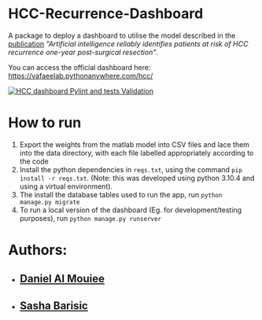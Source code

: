 # HCC-Recurrence-Dashboard
A package to deploy a dashboard to utilise the model described in the [publication](https://github.com/VafaeeLab/HCC-Recurrence) *"Artificial intelligence reliably identifies patients at risk of HCC recurrence one-year post-surgical resection"*.

You can access the official dashboard here: https://vafaeelab.pythonanywhere.com/hcc/

[![HCC dashboard Pylint and tests Validation](https://github.com/dalmouiee/HCC-Recurrence-Dashboard/actions/workflows/tests.yml/badge.svg?branch=main)](https://github.com/dalmouiee/HCC-Recurrence-Dashboard/actions/workflows/tests.yml)
# How to run
1. Export the weights from the matlab model into CSV files and lace them into the data directory, with each file labelled appropriately according to the code
2. Install the python dependencies in `reqs.txt`, using the command `pip install -r reqs.txt`. (Note: this was developed using python 3.10.4 and using a virtual environment).
3. The install the database tables used to run the app, run `python manage.py migrate`
4. To run a local version of the dashboard (Eg. for development/testing purposes), run `python manage.py runserver`

# Authors:
 - ## [Daniel Al Mouiee](https://github.com/dalmouiee)
 - ## [Sasha Barisic](https://github.com/Sasha-Barisic)

